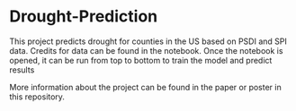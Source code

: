 # Drought-Prediction

This project predicts drought for counties in the US based on PSDI and SPI data. Credits for data can be found in the notebook. Once the notebook is opened, it can be run from top to bottom to train the model and predict results

More information about the project can be found in the paper or poster in this repository.
